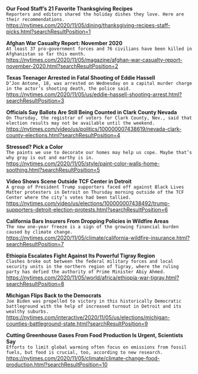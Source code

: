 **Our Food Staff’s 21 Favorite Thanksgiving Recipes**\
`Reporters and editors shared the holiday dishes they love. Here are their recommendations.`\
https://nytimes.com/2020/11/05/dining/thanksgiving-recipes-staff-picks.html?searchResultPosition=1

**Afghan War Casualty Report: November 2020**\
`At least 37 pro-government forces and 76 civilians have been killed in Afghanistan so far this month.`\
https://nytimes.com/2020/11/05/magazine/afghan-war-casualty-report-november-2020.html?searchResultPosition=2

**Texas Teenager Arrested in Fatal Shooting of Eddie Hassell**\
`D’Jon Antone, 18, was arrested on Wednesday on a capital murder charge in the actor’s shooting death, the police said.`\
https://nytimes.com/2020/11/05/us/eddie-hassell-shooting-arrest.html?searchResultPosition=3

**Officials Say Ballots Are Still Being Counted in Clark County Nevada**\
`On Thursday, the registrar of voters for Clark County, Nev., said that election results may not be available until the weekend.`\
https://nytimes.com/video/us/politics/100000007438619/nevada-clark-county-elections.html?searchResultPosition=4

**Stressed? Pick a Color**\
`The paints we use to decorate our homes may help us cope. Maybe that’s why gray is out and earthy is in.`\
https://nytimes.com/2020/11/05/style/paint-color-walls-home-soothing.html?searchResultPosition=5

**Video Shows Scene Outside TCF Center in Detroit**\
`A group of President Trump supporters faced off against Black Lives Matter protesters in Detroit on Thursday morning outside of the TCF Center where the city’s votes had been tallied.`\
https://nytimes.com/video/us/elections/100000007438492/trump-supporters-detroit-election-protests.html?searchResultPosition=6

**California Bars Insurers From Dropping Policies in Wildfire Areas**\
`The new one-year freeze is a sign of the growing financial burden caused by climate change.`\
https://nytimes.com/2020/11/05/climate/california-wildfire-insurance.html?searchResultPosition=7

**Ethiopia Escalates Fight Against Its Powerful Tigray Region**\
`Clashes broke out between the federal military forces and local security units in the northern region of Tigray, where the ruling party has defied the authority of Prime Minister Abiy Ahmed.`\
https://nytimes.com/2020/11/05/world/africa/ethiopia-war-tigray.html?searchResultPosition=8

**Michigan Flips Back to the Democrats**\
`Joe Biden was propelled to victory in this historically Democratic battleground with the help of increased turnout in Detroit and its wealthy suburbs.`\
https://nytimes.com/interactive/2020/11/05/us/elections/michigan-counties-battleground-state.html?searchResultPosition=9

**Cutting Greenhouse Gases From Food Production Is Urgent, Scientists Say**\
`Efforts to limit global warming often focus on emissions from fossil fuels, but food is crucial, too, according to new research.`\
https://nytimes.com/2020/11/05/climate/climate-change-food-production.html?searchResultPosition=10

